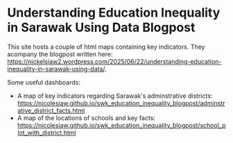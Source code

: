 # Understanding Education Inequality in Sarawak Using Data Blogpost

This site hosts a couple of html maps containing key indicators. They acompany the blogpost written here: https://nickelsiaw2.wordpress.com/2025/06/22/understanding-education-inequality-in-sarawak-using-data/.

Some useful dashboards:
- A map of key indicators regarding Sarawak's adminstrative districts: https://nicolesiaw.github.io/swk_education_inequality_blogpost/adminstrative_district_facts.html
- A map of the locations of schools and key facts: https://nicolesiaw.github.io/swk_education_inequality_blogpost/school_plot_with_district.html
